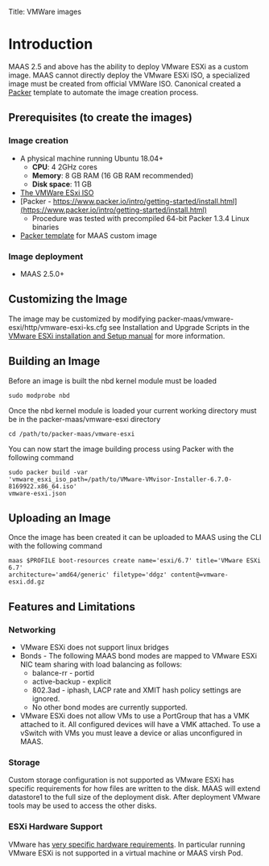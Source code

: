 Title: VMWare images

# Introduction

MAAS 2.5 and above has the ability to deploy VMware ESXi as a custom image. MAAS cannot directly deploy the VMware ESXi ISO, a specialized image must be created from official VMWare  ISO. Canonical created a [Packer](https://www.packer.io/) template to automate the image creation process.

## Prerequisites (to create the images)

### Image creation

- A physical machine running Ubuntu 18.04+
  - **CPU**: 4 2GHz cores
  - **Memory**: 8 GB RAM (16 GB RAM recommended)
  - **Disk space**: 11 GB
- [The VMWare ESxi ISO](https://my.vmware.com/en/web/vmware/evalcenter?p=free-esxi6)
- [Packer - https://www.packer.io/intro/getting-started/install.html](https://www.packer.io/intro/getting-started/install.html)
  - Procedure was tested with precompiled 64-bit Packer 1.3.4 Linux binaries
- <a class="modal-trigger" href="#esxi-modal">Packer template</a> for MAAS custom image

### Image deployment
- MAAS 2.5.0+

## Customizing the Image

The image may be customized by modifying packer-maas/vmware-esxi/http/vmware-esxi-ks.cfg see Installation and Upgrade Scripts in the [VMware ESXi installation and Setup manual](https://docs.vmware.com/en/VMware-vSphere/6.7/vsphere-esxi-67-installation-setup-guide.pdf) for more information.

## Building an Image

Before an image is built the nbd kernel module must be loaded

```
sudo modprobe nbd
```

Once the nbd kernel module is loaded your current working directory must be in the packer-maas/vmware-esxi directory


```
cd /path/to/packer-maas/vmware-esxi
```

You can now start the image building process using Packer with the following command

```
sudo packer build -var
'vmware_esxi_iso_path=/path/to/VMware-VMvisor-Installer-6.7.0-8169922.x86_64.iso'
vmware-esxi.json
```

## Uploading an Image

Once the image has been created it can be uploaded to MAAS using the CLI with the following command

```
maas $PROFILE boot-resources create name='esxi/6.7' title='VMware ESXi 6.7'
architecture='amd64/generic' filetype='ddgz' content@=vmware-esxi.dd.gz
```

## Features and Limitations

### Networking
- VMware ESXi does not support linux bridges
- Bonds - The following MAAS bond modes are mapped to VMware ESXi NIC team sharing with load balancing as follows:
  - balance-rr - portid
  - active-backup - explicit
  - 802.3ad - iphash, LACP rate and XMIT hash policy settings are ignored.
  - No other bond modes are currently supported.
- VMware ESXi does not allow VMs to use a PortGroup that has a VMK attached to it. All configured devices will have a VMK attached. To use a vSwitch with VMs you must leave a device or alias unconfigured in MAAS.

### Storage

Custom storage configuration is not supported as VMware ESXi has specific requirements for how files are written to the disk. MAAS will extend datastore1 to the full size of the deployment disk. After deployment VMware tools may be used to access the other disks.

### ESXi Hardware Support

VMware has [very specific hardware requirements](https://www.vmware.com/resources/compatibility/search.php). In particular running VMware ESXi is not supported in a virtual machine or MAAS virsh Pod.

<!-- Lead capture form -->
<div class="modal" id="esxi-modal">
  <div class="modal__overlay">
    <div class="modal__body">
      <div class="p-card">
        <div class="row modal-form">
          <div class="col-6">
            <h2>Register to download the ESXi packer-template</h2>
            <p>
              We&rsquo;ll help you get the best from this new feature of MAAS.<br>
              Let us know how we should get in touch.
            </p>
          </div>
          <div class="col-6">
            <form action="https://pages.ubuntu.com/index.php/leadCapture/save" method="post" id="mktoForm_3392" class="marketo-form p-form">
              <div class="p-form__group mktFormReq mktField">
                <label for="FirstName" class="mktoLabel p-form__label" >First Name:</label>
                <div class="p-form__control">
                  <input required id="FirstName" name="FirstName" maxlength="255" type="text" class="mktoField mktoRequired">
                </div>
              </div>
              <div class="p-form__group mktFormReq mktField">
                <label for="LastName" class="mktoLabel p-form__label">Last Name:</label>
                <div class="p-form__control">
                  <input required id="LastName" name="LastName" maxlength="255" type="text" class="mktoField mktoRequired">
                </div>
              </div>
              <div class="p-form__group mktFormReq mktField">
                <label for="Email" class="mktoLabel p-form__label" >Email Address:</label>
                <div class="p-form__control">
                  <input required id="Email" name="Email" maxlength="255" type="email" class="mktoField mktoEmailField  mktoRequired" >
                </div>
              </div>
              <div class="p-form__group mktField">
                <input name="Marketing_opt_in__c" id="Marketing_opt_in__c" type="checkbox" value="yes" class="mktoField">
                <label for="Marketing_opt_in__c" class="mktoLabel p-form__label" >I agree to receive information about Canonical's products and services. (Optional)</label>
                <label for="Marketing_opt_in__c"></label>
              </div>
              <div class="p-form__group mktFormReq mktField">
                <input required  name="Consent_to_Processing__c" id="Consent_to_Processing__c" type="checkbox" value="yes" class="mktoField">
                <label for="Consent_to_Processing__c" class="mktoLabel p-form__label" >I agree to be contacted by Canonical about my experience with ESXi images in MAAS.</label>
                <label for="Consent_to_Processing__c"></label>
              </div>
              <p>In submitting this form, I confirm that I have read and agree to <a href="https://www.ubuntu.com/legal/data-privacy">Canonical&rsquo;s Privacy Notice</a> and <a href="https://www.ubuntu.com/legal/data-privacy/esxi">Privacy Policy</a>.
              <div class="p-form__group mktField">
                <button type="button" class="mktoButton p-button--neutral close-modal">Cancel</button>
                <button type="submit" class="mktoButton p-button--positive">Download template</button>
              </div>
              <input type="hidden" name="formid" class="mktoField" value="3392">
              <input type="hidden" name="formVid" class="mktoField" value="3392">
              <input type="hidden" name="munchkinId" class="mktoField" value="066-EOV-335">
              <input type="hidden" name="download_asset_url" class="mktoField" value="https://private-fileshare.canonical.com/~ltrager/packer-maas/packer-maas-1.0.2.tar.xz">
              <input type="hidden" name="returnURL" value="">
              <input type="hidden" name="retURL" value="">
            </form>
          </div>
        </div>
        <div class="row modal-success">
          <div class="col-12">
            <h2>Thank you for registering</h2>
            <p>
              <strong>Your download should start</strong><br>
              Problems? try <a href="https://private-fileshare.canonical.com/~ltrager/packer-maas/packer-maas-1.0.2.tar.xz" target="_blank">download 'ESXi.iso.packer.template'</a>
            </p>
            <div class="u-align--right large-margin--top">
              <button type="button" class="p-button--neutral close-modal">Close</button>
            </div>
          </div>
        </div>
      </div>
    </div>
  </div>
</div>
<script src="https://assets.ubuntu.com/v1/4176b39e-serialize.js"></script>
<script src="https://assets.ubuntu.com/v1/ec520d10-XMLHttpRequest.min.js"></script>
<script src="https://assets.ubuntu.com/v1/6b7597df-event-listener-polyfill.js"></script>
<script>
  var backgroundSubmitHandlerClosure = function(event) {
    event.preventDefault();
    var marketoForm = document.getElementById(event.target.id);
    marketoForm.action = "https://app-sjg.marketo.com/index.php/leadCapture/save2";
    backgroundSubmit(marketoForm);
  }

  var backgroundSubmit = function(marketoForm) {
    var request = new XMLHttpRequest();
    var submitUrl = marketoForm.getAttribute('action');
    var formData = serialize(marketoForm);
    request.open("POST", submitUrl, true);

    //Send the proper header information along with the request
    request.setRequestHeader("Content-type", "application/x-www-form-urlencoded");

    // Send off the POST request
    request.send(formData);

    request.addEventListener("readystatechange", function() {
      if (this.readyState === 4) {
        showSuccessMessage();
      }
    });

    // get the download asset if it exists
    var download_asset_url = marketoForm.querySelector('input[name=download_asset_url]');
    if (download_asset_url != null) {
      download_asset_url = download_asset_url.value;
    }

    // deal with the post submit actions
    afterSubmit(download_asset_url);
  }

  /**
  * After submit has happened
  * start download and send the user to the instructions page
  */
  var afterSubmit = function(download_asset_url) {
    // Now start the download
    if (download_asset_url) {
      var downloadLink = document.createElement("a");
      downloadLink.style.display = "none";
      document.body.appendChild(downloadLink);
      downloadLink.href = download_asset_url;
      downloadLink.setAttribute("download", download_asset_url);
      downloadLink.setAttribute("target", "_blank");
      downloadLink.click();
      document.body.removeChild(downloadLink);
    }
  }

  // attach handler to all forms
  let marketoForm = document.querySelectorAll("form[id^=mktoForm]");
  marketoForm.forEach(function(form) {
    form.addEventListener('submit', backgroundSubmitHandlerClosure);
  });

  function showSuccessMessage() {
    document.querySelector(".modal-success").classList.add("modal-success-show");
    document.querySelector(".modal-form").classList.add("modal-form-hide");
  }

  function openModal(event) {
    event.preventDefault();

    var modalId = event.currentTarget.getAttribute("href").split("#")[1];
    var modal = document.getElementById(modalId);

    modal.classList.add("show-modal");
    document.body.classList.add("modal-open");
  }

  function closeModals(event) {
    event.preventDefault();

    var modals = document.querySelectorAll(".modal");

    modals.forEach(function(modal) {
      modal.classList.remove("show-modal");
      document.body.classList.remove("modal-open");
      modal.querySelector(".modal-form").classList.remove("modal-form-hide");
      modal.querySelector(".modal-success").classList.remove("modal-success-show");
      modal.querySelector("#FirstName").value = "";
      modal.querySelector("#LastName").value = "";
      modal.querySelector("#Email").value = "";
      modal.querySelector("#Marketing_opt_in__c").checked = false;
      modal.querySelector("#Consent_to_Processing__c").checked = false;
    });
  }

  function openOnButtonClick() {
    var openModalTriggers = document.querySelectorAll(".modal-trigger");

    openModalTriggers.forEach(function(openModalTrigger) {
      var targetModalId = openModalTrigger.getAttribute("href").split("#")[1];
      var targetModal = document.getElementById(targetModal);
      openModalTrigger.addEventListener("click", openModal);
    });
  }

  function closeOnEsc() {
    var escKeyCode = 27;

    document.addEventListener("keydown", function(e) {
      if (e.keyCode === escKeyCode) {
        closeModals(e);
      }
    });
  }

  function closeOnButtonClick() {
    var closeModalTriggers = document.querySelectorAll(".close-modal");

    closeModalTriggers.forEach(function(closeModalTrigger) {
      closeModalTrigger.addEventListener("click", closeModals);
    });
  }

  function closeOnOverlayClick() {
    var modalOverlay = document.querySelector(".modal__overlay");

    modalOverlay.addEventListener("click", function(e) {
      if (e.target === modalOverlay) {
        closeModals(e);
      }
    });
  }

  function setupEventHandlers() {
    openOnButtonClick();
    closeOnEsc();
    closeOnButtonClick();
    closeOnOverlayClick();
  }

  setupEventHandlers();
</script>
<style>
.modal-open {
  overflow: hidden;
}
.modal {
  display: none;
}
.show-modal {
  display: block;
}
.modal__overlay {
  position: fixed;
  top: 0;
  right: 0;
  bottom: 0;
  left: 0;
  background-color: rgba(0,0,0,.75);
  z-index: 1;
}
.modal__body {
  width: 90%;
  max-width: 1080px;
  margin-left: auto;
  margin-right: auto;
  margin-top: 6rem;
}
.large-margin--top {
  margin-top: 6rem;
}
.modal-success {
  display: none;
}
.modal-success-show {
  display: block;
}
.modal-form-hide {
  display: none;
}
</style>